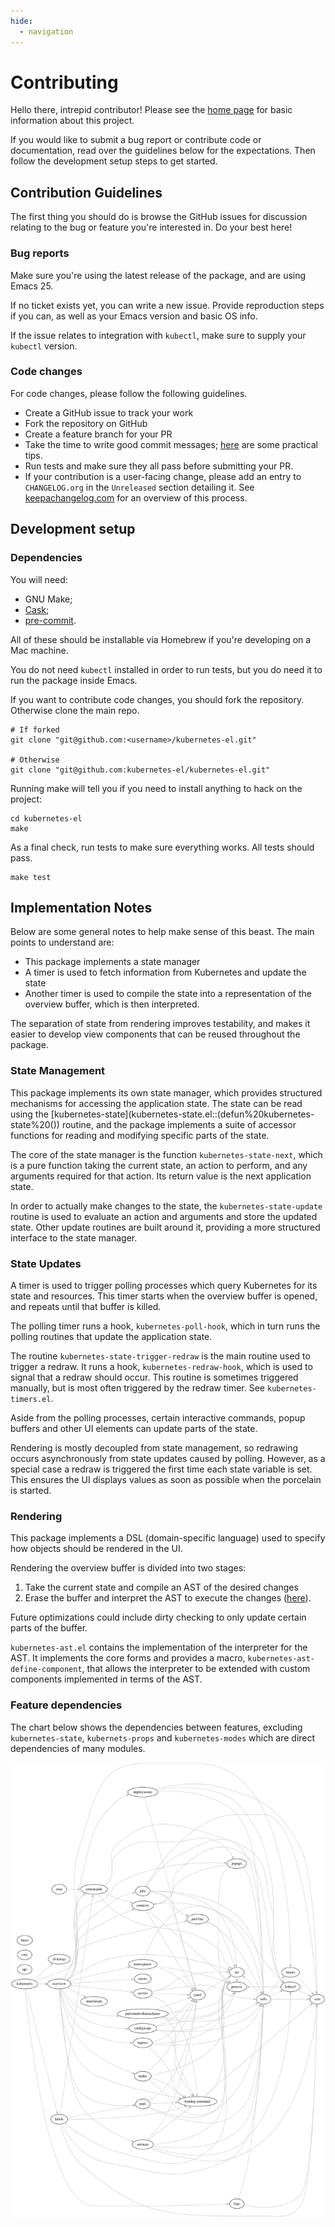 ```yaml
---
hide:
  - navigation
---
```


# Contributing

Hello there, intrepid contributor! Please see the [home page](index.md)
for basic information about this project.

If you would like to submit a bug report or contribute code or
documentation, read over the guidelines below for the expectations. Then
follow the development setup steps to get started.

## Contribution Guidelines

The first thing you should do is browse the GitHub issues for discussion
relating to the bug or feature you're interested in. Do your best here!

### Bug reports

Make sure you're using the latest release of the package, and are using
Emacs 25.

If no ticket exists yet, you can write a new issue. Provide reproduction
steps if you can, as well as your Emacs version and basic OS info.

If the issue relates to integration with `kubectl`, make sure to supply
your `kubectl` version.

### Code changes

For code changes, please follow the following guidelines.

- Create a GitHub issue to track your work
- Fork the repository on GitHub
- Create a feature branch for your PR
- Take the time to write good commit messages;
  [here](https://www.freecodecamp.org/news/writing-good-commit-messages-a-practical-guide/)
  are some practical tips.
- Run tests and make sure they all pass before submitting your PR.
- If your contribution is a user-facing change, please add an entry to
  `CHANGELOG.org` in the `Unreleased` section detailing it. See
  [keepachangelog.com](https://keepachangelog.com/en/1.0.0/) for an
  overview of this process.

## Development setup

### Dependencies

You will need:

- GNU Make;
- [Cask](https://github.com/cask/cask);
- [pre-commit](https://pre-commit.com).

All of these should be installable via Homebrew if you're developing on a Mac
machine.

You do not need `kubectl` installed in order to run tests, but you do
need it to run the package inside Emacs.

If you want to contribute code changes, you should fork the repository.
Otherwise clone the main repo.

    # If forked
    git clone "git@github.com:<username>/kubernetes-el.git"

    # Otherwise
    git clone "git@github.com:kubernetes-el/kubernetes-el.git"

Running make will tell you if you need to install anything to hack on
the project:

    cd kubernetes-el
    make

As a final check, run tests to make sure everything works. All tests
should pass.

    make test

## Implementation Notes

Below are some general notes to help make sense of this beast. The main
points to understand are:

- This package implements a state manager
- A timer is used to fetch information from Kubernetes and update the
  state
- Another timer is used to compile the state into a representation of
  the overview buffer, which is then interpreted.

The separation of state from rendering improves testability, and makes
it easier to develop view components that can be reused throughout the
package.

### State Management

This package implements its own state manager, which provides structured
mechanisms for accessing the application state. The state can be read
using the
[kubernetes-state](kubernetes-state.el::(defun%20kubernetes-state%20())
routine, and the package implements a suite of accessor functions for
reading and modifying specific parts of the state.

The core of the state manager is the function `kubernetes-state-next`, which is
a pure function taking the current state, an action to perform, and any
arguments required for that action. Its return value is the next application
state.

In order to actually make changes to the state, the `kubernetes-state-update`
routine is used to evaluate an action and arguments and store the updated
state. Other update routines are built around it, providing a more structured
interface to the state manager.

### State Updates

A timer is used to trigger polling processes which query Kubernetes for
its state and resources. This timer starts when the overview buffer is
opened, and repeats until that buffer is killed.

The polling timer runs a hook, `kubernetes-poll-hook`, which in turn
runs the polling routines that update the application state.

The routine `kubernetes-state-trigger-redraw` is the main routine used to
trigger a redraw. It runs a hook, `kubernetes-redraw-hook`, which is used to
signal that a redraw should occur. This routine is sometimes triggered manually,
but is most often triggered by the redraw timer. See `kubernetes-timers.el`.

Aside from the polling processes, certain interactive commands, popup
buffers and other UI elements can update parts of the state.

Rendering is mostly decoupled from state management, so redrawing occurs
asynchronously from state updates caused by polling. However, as a
special case a redraw is triggered the first time each state variable is
set. This ensures the UI displays values as soon as possible when the
porcelain is started.

### Rendering

This package implements a DSL (domain-specific language) used to specify
how objects should be rendered in the UI.

Rendering the overview buffer is divided into two stages:

1. Take the current state and compile an AST of the desired changes
2. Erase the buffer and interpret the AST to execute the changes
   ([here](kubernetes.el::;;%20Render%20AST%20Interpreter)).

Future optimizations could include dirty checking to only update certain
parts of the buffer.

`kubernetes-ast.el` contains the implementation of the interpreter for the
AST. It implements the core forms and provides a macro,
`kubernetes-ast-define-component`, that allows the interpreter to be extended
with custom components implemented in terms of the AST.

### Feature dependencies

The chart below shows the dependencies between features, excluding
`kubernetes-state`, `kubernets-props` and `kubernetes-modes` which are
direct dependencies of many modules.

![](assets/project-deps.png)
